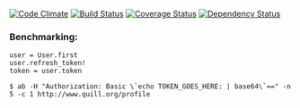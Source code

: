 [![Code Climate](https://codeclimate.com/github/empirical-org/quill.png)](https://codeclimate.com/github/empirical-org/quill)
[![Build Status](https://travis-ci.org/empirical-org/quill.png)](https://travis-ci.org/empirical-org/quill)
[![Coverage Status](https://coveralls.io/repos/empirical-org/quill/badge.png?branch=master)](https://coveralls.io/r/empirical-org/quill?branch=master)
[![Dependency Status](https://gemnasium.com/empirical-org/quill.png)](https://gemnasium.com/empirical-org/quill)


### Benchmarking:
```
user = User.first
user.refresh_token!
token = user.token

$ ab -H "Authorization: Basic \`echo TOKEN_GOES_HERE: | base64\`==" -n 5 -c 1 http://www.quill.org/profile
```
